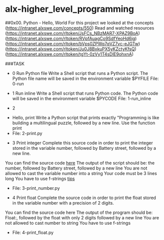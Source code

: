 # alx-higher_level_programming

##0x00. Python - Hello, World
For this project we looked  at the concepts 
(https://intranet.alxswe.com/concepts/550)
Read and watched resources
(https://intranet.alxswe.com/rltoken/JsFCs_NBzMAR7-XPAZ9BoA)
(https://intranet.alxswe.com/rltoken/RVpfAuagCo9SdfYeoHd6jg)
(https://intranet.alxswe.com/rltoken/bVps0ZPWq7qVZ7vc-eJGTw)
(https://intranet.alxswe.com/rltoken/Ju0J8BxkuPX5yKZctyKfsQ)
(https://intranet.alxswe.com/rltoken/tgYt-0zVy1T4sDlE9ohxnA)

###TASK

- 0
 Run Python file
Write a Shell script that runs a Python script.
The Python file name will be saved in the environment variable $PYFILE
File: 0-run

- 1
 Run inline
Write a Shell script that runs Python code.
The Python code will be saved in the environment variable $PYCODE
File: 1-run_inline

- 2
* Hello, print
Write a Python script that prints exactly "Programming is like building a multilingual puzzle, followed by a new line.
Use the function print
* File: 2-print.py

- 3
 Print integer
Complete this source code in order to print the integer stored in the variable number, followed by Battery street, followed by a new line.

You can find the source code [here](https://github.com/alx-tools/0x00.py/blob/master/3-print_number.py)
The output of the script should be:
the number, followed by Battery street,
followed by a new line
You are not allowed to cast the variable number into a string
Your code must be 3 lines long
You have to use f-strings [tips](https://intranet.alxswe.com/rltoken/Ju0J8BxkuPX5yKZctyKfsQ)
* File: 3-print_number.py

- 4
Print float
Complete the source code in order to print the float stored in the variable number with a precision of 2 digits.

You can find the source code here
The output of the program should be:
Float:, followed by the float with only 2 digits
followed by a new line
You are not allowed to cast number to string
You have to use f-strings
* File: 4-print_float.py




